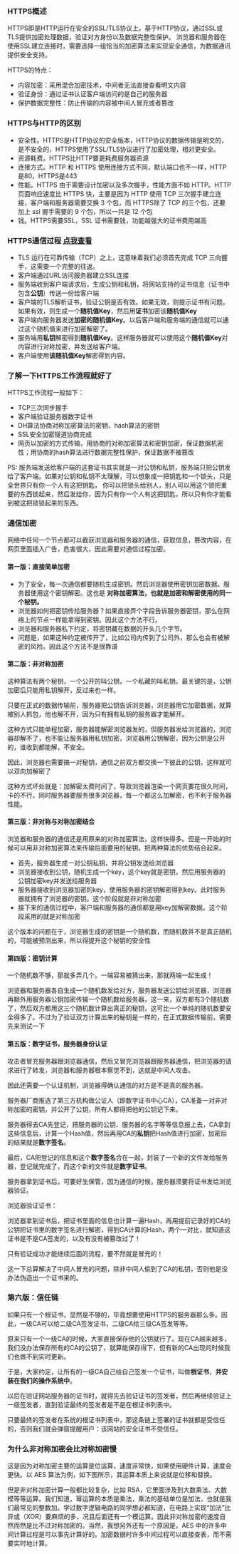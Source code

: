 ### HTTPS概述
HTTPS即是HTTP运行在安全的SSL/TLS协议上。基于HTTP协议，通过SSL或TLS提供加密处理数据，验证对方身份以及数据完整性保护。
浏览器和服务器在使用SSL建立连接时，需要选择一组恰当的加密算法来实现安全通信，为数据通讯提供安全支持。

HTTPS的特点：
- 内容加密：采用混合加密技术，中间者无法直接查看明文内容
- 验证身份：通过证书认证客户端访问的是自己的服务器
- 保护数据完整性：防止传输的内容被中间人冒充或者篡改

### HTTPS与HTTP的区别
- 安全性。HTTPS是HTTP协议的安全版本，HTTP协议的数据传输是明文的，是不安全的，HTTPS使用了SSL/TLS协议进行了加密处理，相对更安全。
- 资源耗费。HTTPS比HTTP要更耗费服务器资源
- 连接方式。HTTP 和 HTTPS 使用连接方式不同，默认端口也不一样，HTTP是80，HTTPS是443
- 性能。HTTPS 由于需要设计加密以及多次握手，性能方面不如 HTTP。HTTP 页面响应速度比 HTTPS 快，主要是因为 HTTP 使用 TCP 三次握手建立连接，客户端和服务器需要交换 3 个包，而 HTTPS除了 TCP 的三个包，还要加上 ssl 握手需要的 9 个包，所以一共是 12 个包
- 钱。HTTPS需要SSL，SSL 证书需要钱，功能越强大的证书费用越高

### HTTPS通信过程  [点我查看](https://www.runoob.com/w3cnote/http-vs-https.html)
- TLS 运行在可靠传输（TCP）之上，这意味着我们必须首先完成 TCP 三向握手，这需要一个完整的往返。
- 客户端通过URL访问服务器建立SSL连接
- 服务端收到客户端请求后，生成公钥和私钥，将网站支持的证书信息（证书中包含**公钥**）传送一份给客户端
- 客户端的TLS解析证书，验证公钥是否有效。如果无效，则提示证书有问题。如果有效，则生成一个**随机值Key**，然后用**证书**加密该**随机值Key**
- 客户端向服务器发送**加密的随机值Key**。以后客户端和服务端的通信就可以通过这个随机值来进行加密解密了。
- 服务端用**私钥**解密得到**随机值Key**。这样服务器就可以使用这个**随机值Key**对内容进行对称加密，并发送给客户端。
- 客户端使用**该随机值Key**解密得到内容。

### 了解一下HTTPS工作流程就好了
HTTPS工作流程一般如下：
- TCP三次同步握手
- 客户端验证服务器数字证书
- DH算法协商对称加密算法的密钥、hash算法的密钥
- SSL安全加密隧道协商完成
- 网页以加密的方式传输，用协商的对称加密算法和密钥加密，保证数据机密性；用协商的hash算法进行数据完整性保护，保证数据不被篡改



PS: 服务端发送给客户端的这套证书其实就是一对公钥和私钥，服务端只把公钥发给了客户端。如果对公钥和私钥不太理解，可以想象成一把钥匙和一个锁头，只是全世界只有你一个人有这把钥匙，
你可以把锁头给别人，别人可以用这个锁把重要的东西锁起来，然后发给你，因为只有你一个人有这把钥匙，所以只有你才能看到被这把锁锁起来的东西。


### 通信加密
网络中任何一个节点都可以截获浏览器和服务器的通信，获取信息，篡改内容，在网页里面插入广告，危害很大，因此需要对通信过程加密。

#### 第一版：直接简单加密
- 为了安全，每一次通信都要随机生成密钥。然后浏览器使用密钥加密数据。服务器使用这个密钥解密。这也是 **对称加密算法，也就是加密和解密使用的同一个秘钥。**
- 浏览器如何把密钥传给服务器？如果直接弄个字段告诉服务器密钥，那么在网络上的节点一样能拿得到密钥。因此这个方法不行。
- 浏览器和服务器私下约定，将密钥藏在数据的开头几个字节。
- 问题是，如果这种约定被传开了，比如公司内传到了公司外，那么也会有被解密的风险。因此这个方法不是很靠谱

#### 第二版：非对称加密
这种算法有两个秘钥，一个公开的叫公钥，一个私藏的叫私钥。最关键的是，公钥加密后只能用私钥解开，反过来也一样。

只要在正式的数据传输前，服务器把公钥告诉浏览器，浏览器用它加密数据，就算被别人抓包，他也解不开，因为只有拥有私钥的服务器才能解开。

这种方式只能单程加密，服务器能解密浏览器发的，但服务器发给浏览器的，浏览器却解不了，也不能让服务器用私钥加密，浏览器用公钥解密，因为公钥是公开的，谁收到都能解，不安全。

因此，浏览器也需要搞一对秘钥，通信之前双方都交换一下彼此的公钥，这样就可以双向加解密了


这种方式坏处就是：加解密太费时间了，导致浏览器渲染一个网页要花很久时间，卡的不行。同时服务器要服务很多浏览器，每一个都这么加解密，也不利于服务器性能。

#### 第三版：非对称与对称加密结合
浏览器和服务器的通信还是用原来的对称加密算法，这样快得多。但是一开始的时候可以用非对称加密算法来传输后面要用的秘钥，把两种算法的优势结合起来。

- 首先，服务器生成一对公钥私钥，并将公钥发送给浏览器
- 浏览器接收到公钥，随机生成一个key，这个key就是密钥，然后用服务器的公钥加密key并发送给服务器
- 服务器接收到浏览器加密的key，使用服务器的密钥解密得到key。此时服务器就拥有了浏览器的密钥。这个阶段就是非对称加密
- 接下来的通信过程中，客户端和服务器的通信都是用key加解密数据。这个阶段采用的就是对称加密

这个版本的问题在于，浏览器生成的密钥是一个随机数，而随机数并不是真正随机的，可能被预测出来，所以得提升这个秘钥的安全性

#### 第四版：密钥计算
一个随机数不够，那就多弄几个。一端容易被猜出来，那就两端一起生成！

浏览器和服务器各自生成一个随机数发给对方，服务器发送公钥给浏览器，浏览器再额外用服务器公钥加密传输一个随机数给服务器，这一来，双方都有3个随机数了，然后双方都用这三个随机数计算出真正的秘钥，这可比一个单纯的随机数要安全得多了。不过为了验证双方计算出来的秘钥是一样的，在正式数据传输前，需要先来测试一下

#### 第五版：数字证书，服务器身份认证
攻击者冒充服务器跟浏览器通信，然后又冒充浏览器跟服务器通信，把浏览器的请求进行了转发，浏览器和服务器根本察觉不到，这就是中间人攻击。

因此还需要一个认证机制，浏览器得确认通信的对方是不是真的服务器。

服务器厂商推选了第三方机构做公证人（即数字证书中心CA），CA准备一对非对称加密的密钥，并公开了公钥，所有人都得把他的公钥记下来。

服务器得去CA先登记，把服务器的公钥、服务器的名字等等信息报上去，CA拿到这些信息后，计算一个Hash值，然后再用CA的**私钥**把Hash值进行加密，加密后的结果就是**数字签名**。

最后，CA把登记的信息和这个**数字签名**合在一起，封装了一个新的文件发给服务器，登记就完成了，而这个新的文件就是**数字证书**。

服务器拿到证书后，可要好生保管，因为通信的时候，服务器须要将证书发给浏览器验证。


浏览器验证证书：

浏览器拿到证书后，把证书里面的信息也计算一遍Hash，再用提前记录好的CA的公钥把证书里的数字签名进行解密，得到CA计算的Hash，两个一对比，就知道这证书是不是CA签发的，以及有没有被篡改过了！

只有验证成功才能继续后面的流程，要不然就是冒充的！

这一下总算解决了中间人冒充的问题，除非中间人偷到了CA的私钥，否则他是没办法伪造出一个证书来的。



### 第六版：信任链
如果只有一个根证书，显然是不够的，毕竟想要使用HTTPS的服务器那么多。因此，一级CA可以给二级CA签发证书，二级CA给三级CA签发等等。


原来只有一个一级CA的时候，大家直接保存他的公钥就行了。现在CA越来越多，我们没办法保存所有的CA的公钥了，就算能保存得下，但有新的CA出现的时候我们也做不到实时更新。


于是，大家约定，让所有的一级CA自己给自己签发一个证书，叫做**根证书**，**并安装在我们的操作系统中**。


以后在验证网站服务器的证书时，就得先去验证证书的签发者，然后再继续验证上一级签发者，直到验证最终的签发者是不是在根证书列表中。

只要最终的签发者在系统的根证书列表中，那这条链上签署的证书就都是受信任的，否则我们就会弹窗提醒用户：该网站的安全证书不受信任。


### 为什么非对称加密会比对称加密慢
这是因为对称加密主要的运算是位运算，速度非常快，如果使用硬件计算，速度会更快。以 AES 算法为例，如下图所示，其运算本质上来说就是位移和替换。


但是非对称加密计算一般都比较复杂，比如 RSA，它里面涉及到大数乘法、大数模等等运算。我们知道，幂运算的本质是乘法，乘法的基础单位是加法，也就是我们最常见的整数加。学过数字逻辑电路的同学想必都知道，在电路上实现“加法”比异或（XOR）要麻烦的多，况且后面还有一个模运算。因此非对称加密的速度自然而然是比不过对称加密的。当然，我想另外还有一个原因是，AES 中的许多中间计算过程是可以事先计算好的。加密数据时许多中间过程可以直接查表，而不需要实时地计算。